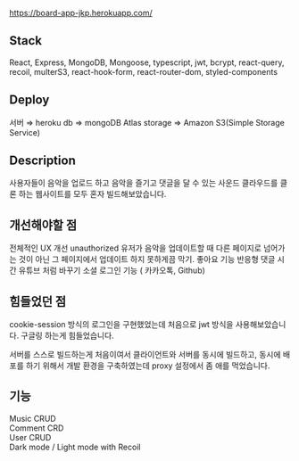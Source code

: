 https://board-app-jkp.herokuapp.com/

## Stack

React, Express, MongoDB, Mongoose, typescript, jwt, bcrypt, react-query, recoil, multerS3,
react-hook-form, react-router-dom, styled-components

## Deploy

서버 ⇒ heroku
db ⇒ mongoDB Atlas
storage ⇒ Amazon S3(Simple Storage Service)

## Description

사용자들이 음악을 업로드 하고 음악을 즐기고
댓글을 달 수 있는 사운드 클라우드를 클론 하는 웹사이트를 모두 혼자 빌드해보았습니다.

## 개선해야할 점

전체적인 UX 개선
unauthorized 유저가 음악을 업데이트할 때 다른 페이지로 넘어가는 것이 아닌
그 페이지에서 업데이트 하지 못하게끔 막기.
좋아요 기능
반응형
댓글 시간 유튜브 처럼 바꾸기
소셜 로그인 기능 ( 카카오톡, Github)

## 힘들었던 점

cookie-session 방식의 로그인을 구현했었는데
처음으로 jwt 방식을 사용해보았습니다.
구글링 하는게 힘들었습니다.

서버를 스스로 빌드하는게 처음이여서
클라이언트와 서버를 동시에 빌드하고,
동시에 배포를 하기 위해서
개발 환경을 구축하였는데
proxy 설정에서 좀 애를 먹었습니다.

## 기능

Music CRUD<br>
Comment CRD<br>
User CRUD<br>
Dark mode / Light mode with Recoil<br>
